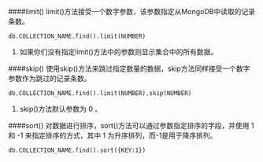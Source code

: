 ####limit()
limit()方法接受一个数字参数，该参数指定从MongoDB中读取的记录条数。


```
db.COLLECTION_NAME.find().limit(NUMBER)

```
1. 如果你们没有指定limit()方法中的参数则显示集合中的所有数据。

####skip()
使用skip()方法来跳过指定数量的数据，skip方法同样接受一个数字参数作为跳过的记录条数。


```
db.COLLECTION_NAME.find().limit(NUMBER).skip(NUMBER)

```
1. skip()方法默认参数为 0 。

####sort()
对数据进行排序，sort()方法可以通过参数指定排序的字段，并使用 1 和 -1 来指定排序的方式，其中 1 为升序排列，而-1是用于降序排列。


```
db.COLLECTION_NAME.find().sort({KEY:1})
```

